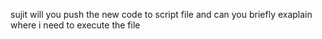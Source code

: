 sujit will you push the new code to script file and can you briefly exaplain where i need to execute the file
